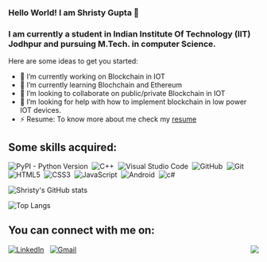 ### Hello World! I am Shristy Gupta 👋
### I am currently a student in Indian Institute Of Technology (IIT) Jodhpur and pursuing M.Tech. in computer Science.


Here are some ideas to get you started:

- 🔭 I’m currently working on Blockchain in IOT
- 🌱 I’m currently learning Blochchain and Ethereum 
- 👯 I’m looking to collaborate on public/private Blockchain in IOT
- 🤔 I’m looking for help with how to implement blockchain in low power IOT devices.
- ⚡ Resume: To know more about me check my [resume] 

## Some skills acquired:
![PyPI - Python Version](https://img.shields.io/pypi/pyversions/Django?logo=Python)&nbsp;
![C++](https://img.shields.io/badge/-C++-05122A?style=flat&logo=C%2B%2B&logoColor=00599C)&nbsp;
![Visual Studio Code](https://img.shields.io/badge/-Visual%20Studio%20Code-05122A?style=flat&logo=visual-studio-code&logoColor=007ACC)&nbsp;
![GitHub](https://img.shields.io/badge/-GitHub-05122A?style=flat&logo=github)&nbsp;
![Git](https://img.shields.io/badge/-Git-05122A?style=flat&logo=git)&nbsp;
![HTML5](https://img.shields.io/badge/html5-%23E34F26.svg?style=flat&logo=html5&logoColor=white)&nbsp;
![CSS3](https://img.shields.io/badge/css3-%231572B6.svg?style=flat&logo=css3&logoColor=white)&nbsp;
![JavaScript](https://img.shields.io/badge/javascript-%23323330.svg?style=flat&logo=javascript&logoColor=%23F7DF1E)&nbsp;
![Android](https://img.shields.io/badge/Android-11.0-green)&nbsp;
![c#](https://img.shields.io/badge/C%23-9.0-blue)&nbsp;


![Shristy's GitHub stats](https://github-readme-stats.vercel.app/api?username=Shristy-Gupta&count_private=true&show_icons=true&theme=synthwave)

![Top Langs](https://github-readme-stats.vercel.app/api/top-langs/?username=Shristy-Gupta&count_private=true&show_icons=true&theme=gruvbox)



## You can connect with me on:
<a href="https://www.linkedin.com/in/shristy-gupta-868067a3/"><img alt="LinkedIn" src="https://img.shields.io/badge/linkedin%20-%230077B5.svg?&style=flat&logo=linkedin&logoColor=white"/></a> &nbsp;
<a href="mailto:gupta.60@iitj.ac.in"><img alt="Gmail" src="https://img.shields.io/badge/Gmail-D14836?style=flat&logo=gmail&logoColor=white" /></a> &nbsp;
<img align="right" src="http://estruyf-github.azurewebsites.net/api/VisitorHit?user=Shristy-Gupta&repo=Shristy-Gupta"/>

[resume]: https://github.com/Shristy-Gupta/Shristy-Gupta/blob/main/Shristy%20Gupta%20Resume.pdf


